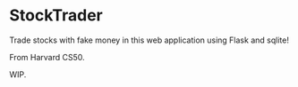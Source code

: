 # StockTrader
Trade stocks with fake money in this web application using Flask and sqlite!

From Harvard CS50.

WIP.